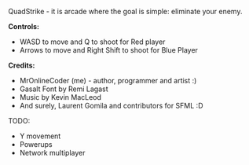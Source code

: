 QuadStrike - it is arcade where the goal is simple: eliminate your enemy.

**Controls:**

* WASD to move and Q to shoot for Red player
* Arrows to move and Right Shift to shoot for Blue Player


**Credits:**

* MrOnlineCoder (me) - author, programmer and artist :)
* Gasalt Font by Remi Lagast
* Music by Kevin MacLeod
* And surely, Laurent Gomila and contributors for SFML :D


TODO:
* Y movement
* Powerups
* Network multiplayer